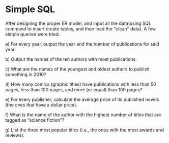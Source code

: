 # Simple SQL

After designing the proper ER model, and input all the data(using SQL command to insert create tables, and then load the "clean" data). A few simple queries were tried.

a) For every year, output the year and the number of publications for said year.

b) Output the names of the ten authors with most publications.

c) What are the names of the youngest and oldest authors to publish something in 2010?

d) How many comics (graphic titles) have publications with less than 50 pages, less than 100 pages, and
more (or equal) than 100 pages?

e) For every publisher, calculate the average price of its published novels (the ones that have a dollar
price).

f) What is the name of the author with the highest number of titles that are tagged as “science fiction”?

g) List the three most popular titles (i.e., the ones with the most awards and reviews).
